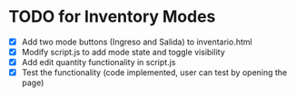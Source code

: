 # TODO for Inventory Modes

- [x] Add two mode buttons (Ingreso and Salida) to inventario.html
- [x] Modify script.js to add mode state and toggle visibility
- [x] Add edit quantity functionality in script.js
- [x] Test the functionality (code implemented, user can test by opening the page)
